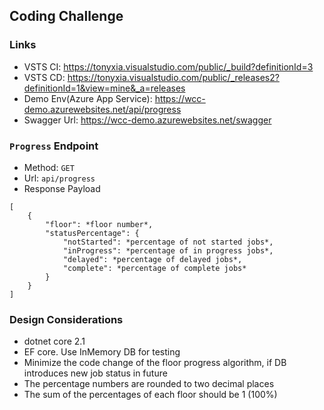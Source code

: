 ## Coding Challenge


### Links
* VSTS CI: https://tonyxia.visualstudio.com/public/_build?definitionId=3
* VSTS CD: https://tonyxia.visualstudio.com/public/_releases2?definitionId=1&view=mine&_a=releases
* Demo Env(Azure App Service): https://wcc-demo.azurewebsites.net/api/progress
* Swagger Url: https://wcc-demo.azurewebsites.net/swagger


### `Progress` Endpoint
* Method: `GET`
* Url: `api/progress`
* Response Payload
```
[
    {
        "floor": *floor number*,
        "statusPercentage": {
            "notStarted": *percentage of not started jobs*,
            "inProgress": *percentage of in progress jobs*,
            "delayed": *percentage of delayed jobs*,
            "complete": *percentage of complete jobs*
        }
    }
]
```

### Design Considerations
* dotnet core 2.1
* EF core. Use InMemory DB for testing
* Minimize the code change of the floor progress algorithm, if DB introduces new job status in future
* The percentage numbers are rounded to two decimal places
* The sum of the percentages of each floor should be 1 (100%)
